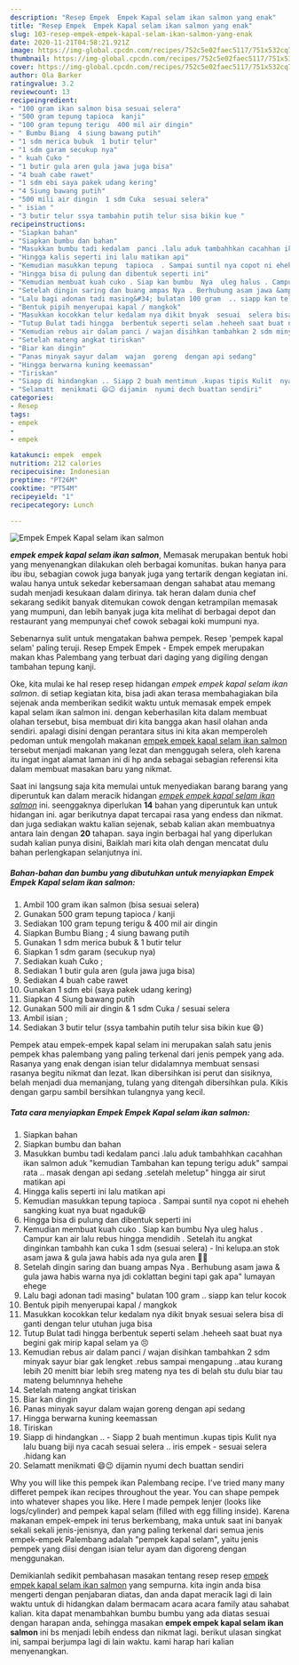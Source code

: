 ```yaml
---
description: "Resep Empek  Empek Kapal selam ikan salmon yang enak"
title: "Resep Empek  Empek Kapal selam ikan salmon yang enak"
slug: 103-resep-empek-empek-kapal-selam-ikan-salmon-yang-enak
date: 2020-11-21T04:58:21.921Z
image: https://img-global.cpcdn.com/recipes/752c5e02faec5117/751x532cq70/empek-empek-kapal-selam-ikan-salmon-foto-resep-utama.jpg
thumbnail: https://img-global.cpcdn.com/recipes/752c5e02faec5117/751x532cq70/empek-empek-kapal-selam-ikan-salmon-foto-resep-utama.jpg
cover: https://img-global.cpcdn.com/recipes/752c5e02faec5117/751x532cq70/empek-empek-kapal-selam-ikan-salmon-foto-resep-utama.jpg
author: Ola Barker
ratingvalue: 3.2
reviewcount: 13
recipeingredient:
- "100 gram ikan salmon bisa sesuai selera"
- "500 gram tepung tapioca  kanji"
- "100 gram tepung terigu  400 mil air dingin"
- " Bumbu Biang  4 siung bawang putih"
- "1 sdm merica bubuk  1 butir telur"
- "1 sdm garam secukup nya"
- " kuah Cuko "
- "1 butir gula aren gula jawa juga bisa"
- "4 buah cabe rawet"
- "1 sdm ebi saya pakek udang kering"
- "4 Siung bawang putih"
- "500 mili air dingin  1 sdm Cuka  sesuai selera"
- " isian "
- "3 butir telur ssya tambahin putih telur sisa bikin kue "
recipeinstructions:
- "Siapkan bahan"
- "Siapkan bumbu dan bahan"
- "Masukkan bumbu tadi kedalam  panci .lalu aduk tambahhkan cacahhan ikan salmon aduk  &#34;kemudian Tambahan kan tepung terigu aduk&#34; sampai rata .. masak dengan api sedang  .setelah meletup&#34; hingga air sirut matikan  api"
- "Hingga kalis seperti ini lalu matikan api"
- "Kemudian masukkan tepung  tapioca  . Sampai suntil nya copot ni eheheh  sangking kuat nya buat ngaduk😆"
- "Hingga bisa di pulung dan dibentuk seperti ini"
- "Kemudian membuat kuah cuko . Siap kan bumbu  Nya  uleg halus . Campur kan air lalu rebus hingga mendidih . Setelah itu angkat  dinginkan tambahh kan cuka 1 sdm (sesuai selera)   Ini kelupa.an stok asam jawa  &amp; gula jawa habis ada nya  gula aren 😤😤"
- "Setelah dingin saring dan buang ampas Nya . Berhubung asam jawa &amp; gula jawa habis warna nya jdi coklattan begini tapi gak apa&#34; lumayan ehege"
- "Lalu bagi adonan tadi masing&#34; bulatan 100 gram  .. siapp kan telur kocok"
- "Bentuk pipih menyerupai kapal / mangkok"
- "Masukkan kocokkan telur kedalam nya dikit bnyak  sesuai  selera bisa di ganti dengan telur  utuhan juga bisa"
- "Tutup Bulat tadi hingga  berbentuk seperti selam .heheeh saat buat nya begini gak mirip kapal selam ya 😣"
- "Kemudian rebus air dalam panci / wajan disihkan tambahkan 2 sdm minyak sayur biar gak lengket  .rebus sampai mengapung ..atau kurang lebih 20 menitt biar lebih sreg mateng nya tes di belah stu dulu biar  tau mateng belumnnya hehehe"
- "Setelah mateng angkat tiriskan"
- "Biar kan dingin"
- "Panas minyak sayur dalam  wajan  goreng  dengan api sedang"
- "Hingga berwarna kuning keemassan"
- "Tiriskan"
- "Siapp di hindangkan .. Siapp 2 buah mentimun .kupas tipis Kulit  nya  lalu buang biji nya cacah sesuai selera .. iris empek - sesuai selera .hidang kan"
- "Selamatt  menikmati 😄😉 dijamin  nyumi dech buattan sendiri"
categories:
- Resep
tags:
- empek
- 
- empek

katakunci: empek  empek 
nutrition: 212 calories
recipecuisine: Indonesian
preptime: "PT26M"
cooktime: "PT54M"
recipeyield: "1"
recipecategory: Lunch

---
```



![Empek  Empek Kapal selam ikan salmon](https://img-global.cpcdn.com/recipes/752c5e02faec5117/751x532cq70/empek-empek-kapal-selam-ikan-salmon-foto-resep-utama.jpg)

<b><i>empek  empek kapal selam ikan salmon</i></b>, Memasak merupakan bentuk hobi yang menyenangkan dilakukan oleh berbagai komunitas. bukan hanya para ibu ibu, sebagian cowok juga banyak juga yang tertarik dengan kegiatan ini. walau hanya untuk sekedar kebersamaan dengan sahabat atau memang sudah menjadi kesukaan dalam dirinya. tak heran dalam dunia chef sekarang sedikit banyak ditemukan cowok dengan ketrampilan memasak yang mumpuni, dan lebih banyak juga kita melihat di berbagai depot dan restaurant yang mempunyai chef cowok sebagai koki mumpuni nya.

Sebenarnya sulit untuk mengatakan bahwa pempek. Resep &#39;pempek kapal selam&#39; paling teruji. Resep Empek Empek - Empek empek merupakan makan khas Palembang yang terbuat dari daging yang digiling dengan tambahan tepung kanji.

Oke, kita mulai ke hal resep resep hidangan <i>empek  empek kapal selam ikan salmon</i>. di setiap kegiatan kita, bisa jadi akan terasa membahagiakan bila sejenak anda memberikan sedikit waktu untuk memasak empek  empek kapal selam ikan salmon ini. dengan keberhasilan kita dalam membuat olahan tersebut, bisa membuat diri kita bangga akan hasil olahan anda sendiri. apalagi disini dengan perantara situs ini kita akan memperoleh pedoman untuk mengolah makanan <u>empek  empek kapal selam ikan salmon</u> tersebut menjadi makanan yang lezat dan menggugah selera, oleh karena itu ingat ingat alamat laman ini di hp anda sebagai sebagian referensi kita dalam membuat masakan baru yang nikmat.


Saat ini langsung saja kita memulai untuk menyediakan barang barang yang diperuntuk kan dalam meracik hidangan <u><i>empek  empek kapal selam ikan salmon</i></u> ini. seenggaknya diperlukan <b>14</b> bahan yang diperuntuk kan untuk hidangan ini. agar berikutnya dapat tercapai rasa yang endess dan nikmat. dan juga sediakan waktu kalian sejenak, sebab kalian akan membuatnya antara lain dengan <b>20</b> tahapan. saya ingin berbagai hal yang diperlukan sudah kalian punya disini, Baiklah mari kita olah dengan mencatat dulu bahan perlengkapan selanjutnya ini.

<!--inarticleads1-->

##### Bahan-bahan dan bumbu yang dibutuhkan untuk menyiapkan Empek  Empek Kapal selam ikan salmon:

1. Ambil 100 gram ikan salmon (bisa sesuai selera)
1. Gunakan 500 gram tepung tapioca / kanji
1. Sediakan 100 gram tepung terigu &amp; 400 mil air dingin
1. Siapkan  Bumbu Biang ; 4 siung bawang putih
1. Gunakan 1 sdm merica bubuk &amp; 1 butir telur
1. Siapkan 1 sdm garam (secukup nya)
1. Sediakan  kuah Cuko ;
1. Sediakan 1 butir gula aren (gula jawa juga bisa)
1. Sediakan 4 buah cabe rawet
1. Gunakan 1 sdm ebi (saya pakek udang kering)
1. Siapkan 4 Siung bawang putih
1. Gunakan 500 mili air dingin &amp; 1 sdm Cuka / sesuai selera
1. Ambil  isian ;
1. Sediakan 3 butir telur (ssya tambahin putih telur sisa bikin kue 😄)


Pempek atau empek-empek kapal selam ini merupakan salah satu jenis pempek khas palembang yang paling terkenal dari jenis pempek yang ada. Rasanya yang enak dengan isian telur didalamnya membuat sensasi rasanya begitu nikmat dan lezat. Ikan dibersihkan isi perut dan sisiknya, belah menjadi dua memanjang, tulang yang ditengah dibersihkan pula. Kikis dengan garpu sambil bersihkan tulangnya yang kecil. 

<!--inarticleads2-->

##### Tata cara menyiapkan Empek  Empek Kapal selam ikan salmon:

1. Siapkan bahan
1. Siapkan bumbu dan bahan
1. Masukkan bumbu tadi kedalam  panci .lalu aduk tambahhkan cacahhan ikan salmon aduk  &#34;kemudian Tambahan kan tepung terigu aduk&#34; sampai rata .. masak dengan api sedang  .setelah meletup&#34; hingga air sirut matikan  api
1. Hingga kalis seperti ini lalu matikan api
1. Kemudian masukkan tepung  tapioca  . Sampai suntil nya copot ni eheheh  sangking kuat nya buat ngaduk😆
1. Hingga bisa di pulung dan dibentuk seperti ini
1. Kemudian membuat kuah cuko . Siap kan bumbu  Nya  uleg halus . Campur kan air lalu rebus hingga mendidih . Setelah itu angkat  dinginkan tambahh kan cuka 1 sdm (sesuai selera)  -  Ini kelupa.an stok asam jawa  &amp; gula jawa habis ada nya  gula aren 😤😤
1. Setelah dingin saring dan buang ampas Nya . Berhubung asam jawa &amp; gula jawa habis warna nya jdi coklattan begini tapi gak apa&#34; lumayan ehege
1. Lalu bagi adonan tadi masing&#34; bulatan 100 gram  .. siapp kan telur kocok
1. Bentuk pipih menyerupai kapal / mangkok
1. Masukkan kocokkan telur kedalam nya dikit bnyak  sesuai  selera bisa di ganti dengan telur  utuhan juga bisa
1. Tutup Bulat tadi hingga  berbentuk seperti selam .heheeh saat buat nya begini gak mirip kapal selam ya 😣
1. Kemudian rebus air dalam panci / wajan disihkan tambahkan 2 sdm minyak sayur biar gak lengket  .rebus sampai mengapung ..atau kurang lebih 20 menitt biar lebih sreg mateng nya tes di belah stu dulu biar  tau mateng belumnnya hehehe
1. Setelah mateng angkat tiriskan
1. Biar kan dingin
1. Panas minyak sayur dalam  wajan  goreng  dengan api sedang
1. Hingga berwarna kuning keemassan
1. Tiriskan
1. Siapp di hindangkan .. - Siapp 2 buah mentimun .kupas tipis Kulit  nya  lalu buang biji nya cacah sesuai selera .. iris empek - sesuai selera .hidang kan
1. Selamatt  menikmati 😄😉 dijamin  nyumi dech buattan sendiri


Why you will like this pempek ikan Palembang recipe. I&#39;ve tried many many differet pempek ikan recipes throughout the year. You can shape pempek into whatever shapes you like. Here I made pempek lenjer (looks like logs/cylinder) and pempek kapal selam (filled with egg filling inside). Karena makanan empek-empek ini terus berkembang, maka untuk saat ini banyak sekali sekali jenis-jenisnya, dan yang paling terkenal dari semua jenis empek-empek Palembang adalah &#34;pempek kapal selam&#34;, yaitu jenis pempek yang diisi dengan isian telur ayam dan digoreng dengan menggunakan. 

Demikianlah sedikit pembahasan masakan tentang resep resep <u>empek  empek kapal selam ikan salmon</u> yang sempurna. kita ingin anda bisa mengerti dengan penjabaran diatas, dan anda dapat meracik lagi di lain waktu untuk di hidangkan dalam bermacam acara acara family atau sahabat kalian. kita dapat menambahkan bumbu bumbu yang ada diatas sesuai dengan harapan anda, sehingga masakan <b>empek  empek kapal selam ikan salmon</b> ini bs menjadi lebih endess dan nikmat lagi. berikut ulasan singkat ini, sampai berjumpa lagi di lain waktu. kami harap hari kalian menyenangkan.
